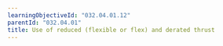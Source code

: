 ```yaml
---
learningObjectiveId: "032.04.01.12"
parentId: "032.04.01"
title: Use of reduced (flexible or flex) and derated thrust
---
```

